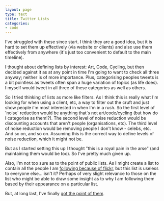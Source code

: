 ```yaml
---
layout: page
type: text
title: Twitter Lists
categories: 
- code
---
```

I've struggled with these since start. I think they are a good idea, but it is hard to set them up effectively (via website or clients) and also use them effectively from anywhere (it's just too convenient to default to the main timeline).

I thought about defining lists by interest: Art, Code, Cycling, but then decided against it as at any point in time I'm going to want to check all three anyway; neither is of more importance. Plus, categorising peoples tweets is a bit pointless as tweets often span a huge variation of topics (as life does). I myself would tweet in all three of these categories as well as others.

So I tried thinking of lists as more like filters. As I think this is really what I'm looking for when using a client, etc, a way to filter out the cruft and just show people i'm most interested in when I'm in a rush. So the first level of 'noise' reduction would be anything that's not art/code/cycling (but how do I categorise as them!?). The second level of noise reduction would be discounting accounts that aren't people (organisations, etc). The third level of noise reduction would be removing people I don't know - celebs, etc. And so on, and so on. Assuming this is the correct way to define levels of noise reduction, which it might not be.

But as I started setting this up I thought "this is a royal pain in the arse" (and maintaining them would be too). So I've pretty much given up.

Also, I'm not too sure as to the point of public lists. As I might create a list to contain all the people I am [following because of flickr](https://twitter.com/#!/i5m/folkr/members), but this list is useless to everyone else... isn't it? Perhaps of very slight relevance to those on the list who might be able to draw some insight as to why I am following them based by their appearance on a particular list.

But, at long last, I've finally [got the point of them](https://twitter.com/#!/i5m/folk-of-the-faraway-tree/members).

